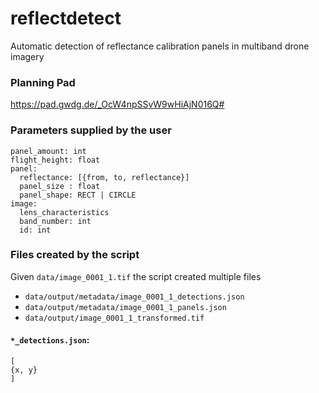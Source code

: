 # reflectdetect

Automatic detection of reflectance calibration panels in multiband drone imagery

### Planning Pad

https://pad.gwdg.de/_OcW4npSSvW9wHiAjN016Q#

### Parameters supplied by the user

```
panel_amount: int
flight_height: float
panel:
  reflectance: [{from, to, reflectance}]
  panel_size : float
  panel_shape: RECT | CIRCLE
image:
  lens_characteristics
  band_number: int
  id: int
```

### Files created by the script

Given `data/image_0001_1.tif` the script created multiple files

- `data/output/metadata/image_0001_1_detections.json`
- `data/output/metadata/image_0001_1_panels.json`
- `data/output/image_0001_1_transformed.tif`

#### `*_detections.json`:

```
[
{x, y}
]
```